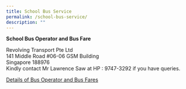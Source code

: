 ```yaml
---
title: School Bus Service
permalink: /school-bus-service/
description: ""
---
```

**School Bus Operator and Bus Fare**

Revolving Transport Pte Ltd  
141 Middle Road #06-06 GSM Building  
Singapore 188976  
Kindly contact Mr Lawrence Saw at HP : 9747-3292 if you have queries.

[Details of Bus Operator and Bus Fares](/files/scgps-school-bus-services.pdf)
